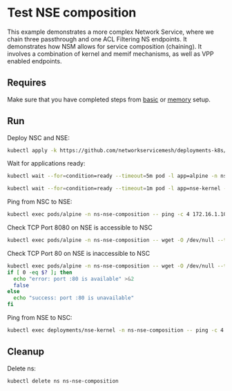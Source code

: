 # Test NSE composition

This example demonstrates a more complex Network Service, where we chain three passthrough and one ACL Filtering NS endpoints.
It demonstrates how NSM allows for service composition (chaining).
It involves a combination of kernel and memif mechanisms, as well as VPP enabled endpoints.

## Requires

Make sure that you have completed steps from [basic](../../basic) or [memory](../../memory) setup.

## Run

Deploy NSC and NSE:
```bash
kubectl apply -k https://github.com/networkservicemesh/deployments-k8s/examples/features/nse-composition?ref=6472acf39f7477e4d2d10df46b7c038e8e584773
```

Wait for applications ready:
```bash
kubectl wait --for=condition=ready --timeout=5m pod -l app=alpine -n ns-nse-composition
```
```bash
kubectl wait --for=condition=ready --timeout=1m pod -l app=nse-kernel -n ns-nse-composition
```

Ping from NSC to NSE:
```bash
kubectl exec pods/alpine -n ns-nse-composition -- ping -c 4 172.16.1.100
```

Check TCP Port 8080 on NSE is accessible to NSC
```bash
kubectl exec pods/alpine -n ns-nse-composition -- wget -O /dev/null --timeout 5 "172.16.1.100:8080"
```

Check TCP Port 80 on NSE is inaccessible to NSC
```bash
kubectl exec pods/alpine -n ns-nse-composition -- wget -O /dev/null --timeout 5 "172.16.1.100:80"
if [ 0 -eq $? ]; then
  echo "error: port :80 is available" >&2
  false
else
  echo "success: port :80 is unavailable"
fi
```

Ping from NSE to NSC:
```bash
kubectl exec deployments/nse-kernel -n ns-nse-composition -- ping -c 4 172.16.1.101
```

## Cleanup

Delete ns:
```bash
kubectl delete ns ns-nse-composition
```
